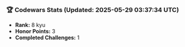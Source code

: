 ### 🏆 Codewars Stats (Updated: 2025-05-29 03:37:34 UTC)

- **Rank:** 8 kyu
- **Honor Points:** 3
- **Completed Challenges:** 1
